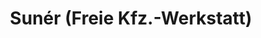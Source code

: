 ---
title: "Sunér (Freie Kfz.-Werkstatt)"
url: /kirchheim-am-neckar/suner-freie-kfz-werkstatt/
shop: Autowerkstatt
---